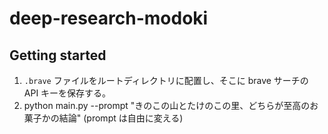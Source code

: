 # deep-research-modoki



## Getting started

1. `.brave` ファイルをルートディレクトリに配置し、そこに brave サーチの API キーを保存する。
2. python main.py --prompt "きのこの山とたけのこの里、どちらが至高のお菓子かの結論"
  (prompt は自由に変える)
